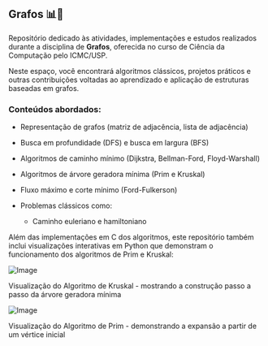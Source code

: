 ## Grafos 📊🔗

Repositório dedicado às atividades, implementações e estudos realizados durante a disciplina de **Grafos**, oferecida no curso de Ciência da Computação pelo ICMC/USP.

Neste espaço, você encontrará algoritmos clássicos, projetos práticos e outras contribuições voltadas ao aprendizado e aplicação de estruturas baseadas em grafos.

### Conteúdos abordados:

* Representação de grafos (matriz de adjacência, lista de adjacência)
* Busca em profundidade (DFS) e busca em largura (BFS)
* Algoritmos de caminho mínimo (Dijkstra, Bellman-Ford, Floyd-Warshall)
* Algoritmos de árvore geradora mínima (Prim e Kruskal)
* Fluxo máximo e corte mínimo (Ford-Fulkerson)
* Problemas clássicos como:

  * Caminho euleriano e hamiltoniano

Além das implementações em C dos algoritmos, este repositório também inclui visualizações interativas em Python que demonstram o funcionamento dos algoritmos de Prim e Kruskal:

![Image](https://github.com/user-attachments/assets/61076b20-8727-46cd-8e3e-33e9091c7cfd)

Visualização do Algoritmo de Kruskal - mostrando a construção passo a passo da árvore geradora mínima

![Image](https://github.com/user-attachments/assets/d6f0af39-d10b-4894-9081-eb5269377e6d)

Visualização do Algoritmo de Prim - demonstrando a expansão a partir de um vértice inicial
